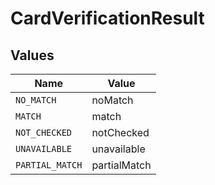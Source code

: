 # CardVerificationResult


## Values

| Name            | Value           |
| --------------- | --------------- |
| `NO_MATCH`      | noMatch         |
| `MATCH`         | match           |
| `NOT_CHECKED`   | notChecked      |
| `UNAVAILABLE`   | unavailable     |
| `PARTIAL_MATCH` | partialMatch    |